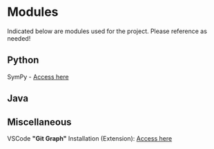 # Modules

Indicated below are modules used for the project. Please reference as needed!

## Python

SymPy - [Access here](https://www.sympy.org/en/index.html)

## Java

## Miscellaneous

VSCode __"Git Graph"__ Installation (Extension): [Access here](https://marketplace.visualstudio.com/items?itemName=mhutchie.git-graph)

